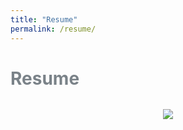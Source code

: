 ```yaml
---
title: "Resume"
permalink: /resume/
---
```

<html>
<head>
  <meta charset="utf-8">
  <meta name="viewport" content="width=device-width, initial-scale=1">
  <link rel="stylesheet" href="https://cdn.jsdelivr.net/npm/bulma@0.9.3/css/bulma.min.css">
  <div class="section is-vcenetered">
    <h1 class="title" style="color: #7a8288">Resume</h1>
  </div>
</head>
<div class="section is-centered is-vcentered">
  <div class="column">
    <p align="center"><img src="/images/under-construction.png" image is-square></p>
  </div>
</div>
</html>
